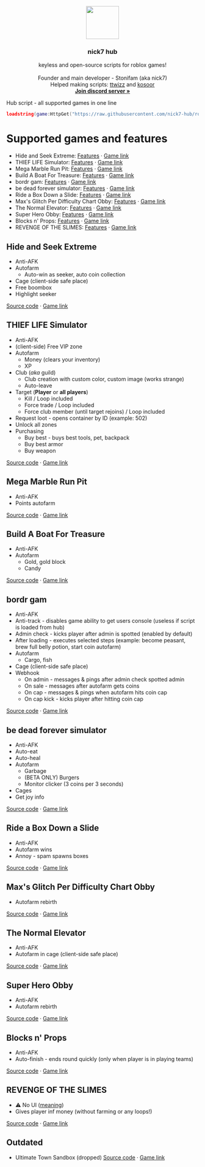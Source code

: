 <br />
<div align="center">
  <img src="https://i.ibb.co/W0hTzFR/that-cat.png" width="86" height="86">

  <h3 align="center">nick7 hub</h3>
  <p align="center">
    keyless and open-source scripts for roblox games!
    <br /><br />
    Founder and main developer - Stonifam (aka nick7)
    <br />
    Helped making scripts: <a href="https://github.com/ttwizz">ttwizz</a> and <a href="https://github.com/kosoor2">kosoor</a>
    <br />
    <a href="https://discord.gg/6tgCfU2fX8"><strong>Join discord server »</strong></a>
  </p>
</div>

Hub script - all supported games in one line
```lua
loadstring(game:HttpGet("https://raw.githubusercontent.com/nick7-hub/roblox/main/scripts/hub.lua"))()
```
# Supported games and features
- Hide and Seek Extreme: [Features](#hide-and-seek-extreme) · [Game link](https://www.roblox.com/games/205224386/)
- THIEF LIFE Simulator: [Features](#thief-life-simulator) · [Game link](https://www.roblox.com/games/2693739238/)
- Mega Marble Run Pit: [Features](#mega-marble-run-pit) · [Game link](https://www.roblox.com/games/32331218/)
- Build A Boat For Treasure: [Features](#build-a-boat-for-treasure) · [Game link](https://www.roblox.com/games/537413528/)
- bordr gam: [Features](#bordr-gam) · [Game link](https://www.roblox.com/games/3411100258/)
- be dead forever simulator: [Features](#be-dead-forever-simulator) · [Game link](https://www.roblox.com/games/2882332175/)
- Ride a Box Down a Slide: [Features](#ride-a-box-down-a-slide) · [Game link](https://www.roblox.com/games/6999691637/)
- Max's Glitch Per Difficulty Chart Obby: [Features](#maxs-glitch-per-difficulty-chart-obby) · [Game link](https://www.roblox.com/games/9647190122/)
- The Normal Elevator: [Features](#the-normal-elevator) · [Game link](https://www.roblox.com/games/230362888/)
- Super Hero Obby: [Features](#super-hero-obby) · [Game link](https://www.roblox.com/games/15410077867/)
- Blocks n' Props: [Features](#blocks-n-props) · [Game link](https://www.roblox.com/games/2537430692/)
- REVENGE OF THE SLIMES: [Features](#revenge-of-the-slimes) · [Game link](https://www.roblox.com/games/394773622/)

## Hide and Seek Extreme
- Anti-AFK
- Autofarm
  * Auto-win as seeker, auto coin collection
- Cage (client-side safe place)
- Free boombox
- Highlight seeker

[Source code](https://github.com/nick7-hub/roblox/blob/main/scripts/hidenseek_extreme.lua) · [Game link](https://www.roblox.com/games/205224386/)
## THIEF LIFE Simulator
- Anti-AFK
- (client-side) Free VIP zone
- Autofarm
  * Money (clears your inventory)
  * XP
- Club (_aka_ guild)
  * Club creation with custom color, custom image (works strange)
  * Auto-leave
- Target (**Player** or **all players**)
  * Kill / Loop included
  * Force trade / Loop included
  * Force club member (until target rejoins) / Loop included
- Request loot - opens container by ID (example: 502)
- Unlock all zones
- Purchasing
  * Buy best - buys best tools, pet, backpack
  * Buy best armor
  * Buy weapon

[Source code](https://github.com/nick7-hub/roblox/blob/main/scripts/thief_life.lua) · [Game link](https://www.roblox.com/games/2693739238/)
## Mega Marble Run Pit
- Anti-AFK
- Points autofarm

[Source code](https://github.com/nick7-hub/roblox/blob/main/scripts/mmrp-autofarm.lua) · [Game link](https://www.roblox.com/games/32331218/)
## Build A Boat For Treasure
- Anti-AFK
- Autofarm
  * Gold, gold block
  * Candy

[Source code](https://github.com/nick7-hub/roblox/blob/main/scripts/babft.lua) · [Game link](https://www.roblox.com/games/537413528/)
## bordr gam
- Anti-AFK
- Anti-track - disables game ability to get users console (useless if script is loaded from hub)
- Admin check - kicks player after admin is spotted (enabled by default)
- After loading - executes selected steps (example: become peasant, brew full belly potion, start coin autofarm)
- Autofarm
  * Cargo, fish
- Cage (client-side safe place)
- Webhook
  * On admin - messages & pings after admin check spotted admin
  * On sale - messages after autofarm gets coins
  * On cap - messages & pings when autofarm hits coin cap
  * On cap kick - kicks player after hitting coin cap

[Source code](https://github.com/nick7-hub/roblox/blob/main/scripts/bordr_autofarm.lua) · [Game link](https://www.roblox.com/games/3411100258/)
## be dead forever simulator
- Anti-AFK
- Auto-eat
- Auto-heal
- Autofarm
  * Garbage
  * (BETA ONLY) Burgers
  * Monitor clicker (3 coins per 3 seconds)
- Cages
- Get joy info

[Source code](https://github.com/nick7-hub/roblox/blob/main/scripts/bdfs.lua) · [Game link](https://www.roblox.com/games/2882332175)
## Ride a Box Down a Slide
- Anti-AFK
- Autofarm wins
- Annoy - spam spawns boxes

[Source code](https://github.com/nick7-hub/roblox/blob/main/scripts/rbds.lua) · [Game link](https://www.roblox.com/games/6999691637/)
## Max's Glitch Per Difficulty Chart Obby
- Autofarm rebirth

[Source code](https://github.com/nick7-hub/roblox/blob/main/scripts/max_obby.lua) · [Game link](https://www.roblox.com/games/9647190122/)
## The Normal Elevator
- Anti-AFK
- Autofarm in cage (client-side safe place)

[Source code](https://github.com/nick7-hub/roblox/blob/main/scripts/normal_elevator.lua) · [Game link](https://www.roblox.com/games/230362888/)
## Super Hero Obby
- Anti-AFK
- Autofarm rebirth

[Source code](https://github.com/nick7-hub/roblox/blob/main/scripts/superhero_obby.lua) · [Game link](https://www.roblox.com/games/15410077867/)
## Blocks n' Props
- Anti-AFK
- Auto-finish - ends round quickly (only when player is in playing teams)

[Source code](https://github.com/nick7-hub/roblox/blob/main/scripts/bnp.lua) · [Game link](https://www.roblox.com/games/2537430692/)
## REVENGE OF THE SLIMES
- ⚠ No UI ([meaning](https://en.wikipedia.org/wiki/User_interface))
- Gives player inf money (without farming or any loops!)

[Source code](https://github.com/nick7-hub/roblox/blob/main/scripts/hub.lua#L22) · [Game link](https://www.roblox.com/games/394773622/REVENGE-OF-THE-SLIMES)
## Outdated
- Ultimate Town Sandbox (dropped) [Source code](https://github.com/nick7-hub/roblox/blob/main/scripts/UltimateTownSandbox.lua) · [Game link](https://www.roblox.com/games/15214140740/)